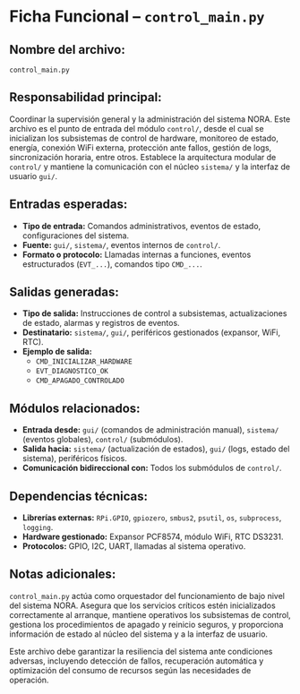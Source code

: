 # Ficha Funcional – `control_main.py`

## Nombre del archivo:
`control_main.py`

## Responsabilidad principal:
Coordinar la supervisión general y la administración del sistema NORA. Este archivo es el punto de entrada del módulo `control/`, desde el cual se inicializan los subsistemas de control de hardware, monitoreo de estado, energía, conexión WiFi externa, protección ante fallos, gestión de logs, sincronización horaria, entre otros. Establece la arquitectura modular de `control/` y mantiene la comunicación con el núcleo `sistema/` y la interfaz de usuario `gui/`.

## Entradas esperadas:
- **Tipo de entrada:** Comandos administrativos, eventos de estado, configuraciones del sistema.
- **Fuente:** `gui/`, `sistema/`, eventos internos de `control/`.
- **Formato o protocolo:** Llamadas internas a funciones, eventos estructurados (`EVT_...`), comandos tipo `CMD_...`.

## Salidas generadas:
- **Tipo de salida:** Instrucciones de control a subsistemas, actualizaciones de estado, alarmas y registros de eventos.
- **Destinatario:** `sistema/`, `gui/`, periféricos gestionados (expansor, WiFi, RTC).
- **Ejemplo de salida:**
  - `CMD_INICIALIZAR_HARDWARE`
  - `EVT_DIAGNOSTICO_OK`
  - `CMD_APAGADO_CONTROLADO`

## Módulos relacionados:
- **Entrada desde:** `gui/` (comandos de administración manual), `sistema/` (eventos globales), `control/` (submódulos).
- **Salida hacia:** `sistema/` (actualización de estados), `gui/` (logs, estado del sistema), periféricos físicos.
- **Comunicación bidireccional con:** Todos los submódulos de `control/`.

## Dependencias técnicas:
- **Librerías externas:** `RPi.GPIO`, `gpiozero`, `smbus2`, `psutil`, `os`, `subprocess`, `logging`.
- **Hardware gestionado:** Expansor PCF8574, módulo WiFi, RTC DS3231.
- **Protocolos:** GPIO, I2C, UART, llamadas al sistema operativo.

## Notas adicionales:
`control_main.py` actúa como orquestador del funcionamiento de bajo nivel del sistema NORA. Asegura que los servicios críticos estén inicializados correctamente al arranque, mantiene operativos los subsistemas de control, gestiona los procedimientos de apagado y reinicio seguros, y proporciona información de estado al núcleo del sistema y a la interfaz de usuario.

Este archivo debe garantizar la resiliencia del sistema ante condiciones adversas, incluyendo detección de fallos, recuperación automática y optimización del consumo de recursos según las necesidades de operación.

